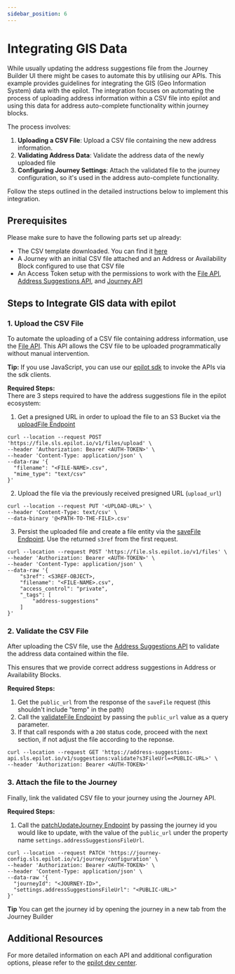 ```yaml
---
sidebar_position: 6
---
```

# Integrating GIS Data
While usually updating the address suggestions file from the Journey Builder UI there might be cases to automate this by utilising our APIs.
This example provides guidelines for integrating the GIS (Geo Information System) data with the epilot. The integration focuses on automating the process of uploading address information within a CSV file into epilot and using this data for address auto-complete functionality within journey blocks.

The process involves:
1. **Uploading a CSV File**: Upload a CSV file containing the new address information.
2. **Validating Address Data**: Validate the address data of the newly uploaded file
3. **Configuring Journey Settings**: Attach the validated file to the journey configuration, so it's used in the address auto-complete functionality.

Follow the steps outlined in the detailed instructions below to implement this integration.

## Prerequisites
Please make sure to have the following parts set up already:
- The CSV template downloaded. You can find it [here](https://epilot-prod-user-content.s3.eu-central-1.amazonaws.com/shared/address-suggestions-file-template.csv)
- A Journey with an initial CSV file attached and an Address or Availability Block configured to use that CSV file
- An Access Token setup with the permissions to work with the [File API](https://docs.epilot.io/api/file/#tag/files), [Address Suggestions API](https://docs.epilot.io/api/address-suggestions), and [Journey API](https://docs.epilot.io/api/journey)

## Steps to Integrate GIS data with epilot
### 1. Upload the CSV File
To automate the uploading of a CSV file containing address information, use the [File API](https://docs.epilot.io/api/file/#tag/files). This API allows the CSV file to be uploaded programmatically without manual intervention. 

**Tip:**
If you use JavaScript, you can use our [epilot sdk](https://github.com/epilot-dev/sdk-js) to invoke the APIs via the sdk clients.

**Required Steps:**  
There are 3 steps required to have the address suggestions file in the epilot ecosystem:
1. Get a presigned URL in order to upload the file to an S3 Bucket via the [uploadFile Endpoint](https://docs.epilot.io/api/file#tag/files/operation/uploadFile)
```shell
curl --location --request POST 'https://file.sls.epilot.io/v1/files/upload' \
--header 'Authorization: Bearer <AUTH-TOKEN>' \
--header 'Content-Type: application/json' \
--data-raw '{
  "filename": "<FILE-NAME>.csv",
  "mime_type": "text/csv"
}'
```
2. Upload the file via the previously received presigned URL (`upload_url`)
```shell
curl --location --request PUT '<UPLOAD-URL>' \
--header 'Content-Type: text/csv' \
--data-binary '@<PATH-TO-THE-FILE>.csv'
```
3. Persist the uploaded file and create a file entity via the [saveFile Endpoint](https://docs.epilot.io/api/file#tag/files/operation/saveFile). Use the returned `s3ref` from the first request.
```shell
curl --location --request POST 'https://file.sls.epilot.io/v1/files' \
--header 'Authorization: Bearer <AUTH-TOKEN>' \
--header 'Content-Type: application/json' \
--data-raw '{
    "s3ref": <S3REF-OBJECT>,
    "filename": "<FILE-NAME>.csv",
    "access_control": "private",
    "_tags": [
        "address-suggestions"
    ]
}'
```

### 2. Validate the CSV File
After uploading the CSV file, use the [Address Suggestions API](https://docs.epilot.io/api/address-suggestions#tag/Addresses-API/operation/validateAddresses) to validate the address data contained within the file.

This ensures that we provide correct address suggestions in Address or Availability Blocks.

**Required Steps:**  
1. Get the `public_url` from the response of the `saveFile` request (this shouldn't include "temp" in the path)
2. Call the [validateFile Endpoint](https://docs.epilot.io/api/address-suggestions#tag/Addresses-API/operation/validateAddresses) by passing the `public_url` value as a query parameter.
3. If that call responds with a `200` status code, proceed with the next section, if not adjust the file according to the reponse.

```shell
curl --location --request GET 'https://address-suggestions-api.sls.epilot.io/v1/suggestions:validate?s3FileUrl=<PUBLIC-URL>' \
--header 'Authorization: Bearer <AUTH-TOKEN>'
```

### 3. Attach the file to the Journey
Finally, link the validated CSV file to your journey using the Journey API.

**Required Steps:**
1. Call the [patchUpdateJourney Endpoint](https://docs.epilot.io/api/journey#tag/Journeys/operation/patchUpdateJourney) by passing the journey id you would like to update, with the value of the `public_url` under the property name `settings.addressSuggestionsFileUrl`.

```shell
curl --location --request PATCH 'https://journey-config.sls.epilot.io/v1/journey/configuration' \
--header 'Authorization: Bearer <AUTH-TOKEN>' \
--header 'Content-Type: application/json' \
--data-raw '{
  "journeyId": "<JOURNEY-ID>",
  "settings.addressSuggestionsFileUrl": "<PUBLIC-URL>"
}'
```

**Tip**
You can get the journey id by opening the journey in a new tab from the Journey Builder

## Additional Resources
For more detailed information on each API and additional configuration options, please refer to the [epilot dev center](https://docs.epilot.io/docs/intro).









